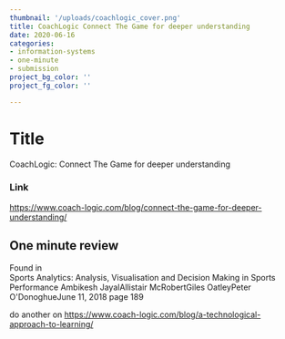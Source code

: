 ```yaml
---
thumbnail: '/uploads/coachlogic_cover.png'
title: CoachLogic Connect The Game for deeper understanding
date: 2020-06-16
categories: 
- information-systems
- one-minute
- submission
project_bg_color: ''
project_fg_color: ''

---
```

# Title
 CoachLogic: Connect The Game for deeper understanding
### Link
https://www.coach-logic.com/blog/connect-the-game-for-deeper-understanding/

## One minute review
Found in 	
Sports Analytics: Analysis, Visualisation and Decision Making in Sports Performance
Ambikesh JayalAllistair McRobertGiles OatleyPeter O'DonoghueJune 11, 2018 page 189

do another on https://www.coach-logic.com/blog/a-technological-approach-to-learning/